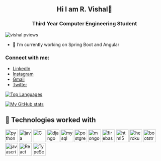 <!-- ### Hi there 👋 -->

<!--
**vishalr-22/vishalr-22** is a ✨ _special_ ✨ repository because its `README.md` (this file) appears on your GitHub profile.

Here are some ideas to get you started:

- 🔭 I’m currently working on ...
- 🌱 I’m currently learning ...
- 👯 I’m looking to collaborate on ...
- 🤔 I’m looking for help with ...
- 💬 Ask me about ...
- 📫 How to reach me: ...
- 😄 Pronouns: ...
- ⚡ Fun fact: ...
-->

<h2 align='center'> Hi I am R. Vishal👋</h2>
<h3 align='center'>Third Year Computer Engineering Student</h3>
<p align="left"> <img src="https://komarev.com/ghpvc/?username=vishalr-22" alt="vishal pviews" /> </p>

- 🔭 I’m currently working on Spring Boot and Angular

### Connect with me:

- [LinkedIn](https://www.linkedin.com/in/vishal-ramanathan-683332192/)
- [Instagram](https://www.instagram.com/vishalr_22/)
- [Gmail](mailto:vishalramanathan22@gmail.com/)
- [Twitter](https://twitter.com/RVishal17937248)

[![Top Languages](https://github-readme-stats.vercel.app/api/top-langs/?username=vishalr-22&layout=compact)](https://github.com/vishalr-22/github-readme-stats)


[![My GitHub stats](https://github-readme-stats.vercel.app/api?username=vishalr-22&count_private=true&show_icons=true&theme=radical)](https://github.com/vishalr-22/github-readme-stats)

<h2>💬 Technologies worked with</h2>
<p align="left">
  <img src="https://www.vectorlogo.zone/logos/python/python-icon.svg" alt="python" width="40" height="40" title="Python3"/>
  <img src="https://www.vectorlogo.zone/logos/java/java-icon.svg" alt="java" width="40" height="40" title="Java"/>
  <img src="https://cdn.iconscout.com/icon/free/png-512/c-programming-569564.png" alt="C" width="40" height="40" title="C"/>
  <img src="https://www.vectorlogo.zone/logos/djangoproject/djangoproject-icon.svg" alt="django" width="40" height="40" title="Django"/>

  <img src="https://www.vectorlogo.zone/logos/mysql/mysql-icon.svg" alt="mysql" width="40" height="40" title="MySQL"/>  
  <img src="https://www.vectorlogo.zone/logos/postgresql/postgresql-icon.svg" alt="postgresql" width="40" height="40" title="PostgreSQL"/>
  <img src="https://www.vectorlogo.zone/logos/mongodb/mongodb-icon.svg" alt="mongodb" width="40" height="40" title="MongoDB"/>
  
  <img src="https://www.vectorlogo.zone/logos/firebase/firebase-icon.svg" alt="firebase" width="40" height="40" title="Firebase"/>

  <img src="https://www.vectorlogo.zone/logos/w3_html5/w3_html5-icon.svg" alt="html5" width="40" height="40" title="HTML5" />
  <img src="https://www.pngitem.com/pimgs/m/198-1985012_transparent-css3-logo-png-css-logo-transparent-background.png" alt="heroku" width="40" height="40" title="CSS3" />
  <img src="https://www.vectorlogo.zone/logos/getbootstrap/getbootstrap-icon.svg" alt="bootstrap" width="40" height="40" title="Bootstrap"/>
  <img src="https://www.vectorlogo.zone/logos/javascript/javascript-icon.svg" alt="javascript" width="40" height="40" title="Javascript" />

 <img src="https://www.vectorlogo.zone/logos/reactjs/reactjs-icon.svg" alt="React" width="40" height="40" title="React JS"/>
 <img src="https://www.vectorlogo.zone/logos/typescriptlang/typescriptlang-icon.svg" alt="TypeScript" width="40" height="40"title="TypeScript"/>
 
</p>
